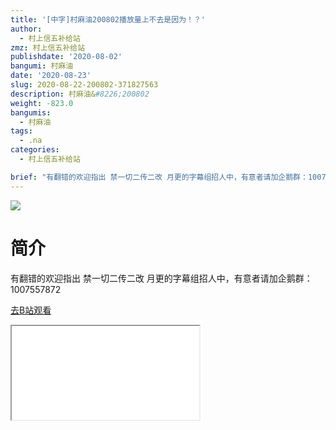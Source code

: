 ```yaml
---
title: '[中字]村麻油200802播放量上不去是因为！？'
author:
  - 村上信五补给站
zmz: 村上信五补给站
publishdate: '2020-08-02'
bangumi: 村麻油
date: '2020-08-23'
slug: 2020-08-22-200802-371827563
description: 村麻油&#8226;200802
weight: -823.0
bangumis:
  - 村麻油
tags:
  - .na
categories:
  - 村上信五补给站

brief: "有翻错的欢迎指出 禁一切二传二改 月更的字幕组招人中，有意者请加企鹅群：1007557872"
---
```

![](https://raw.githubusercontent.com/tcgriffith/owaraisite/master/static/tmpimg/122fe2ad6b5bff7c8d3a9c71df87546398bb3630.jpg.480.jpg)
# 简介  
有翻错的欢迎指出
禁一切二传二改
月更的字幕组招人中，有意者请加企鹅群：1007557872  

[去B站观看](https://www.bilibili.com/video/av371827563/)
<div class ="resp-container"><iframe class="testiframe" src="//player.bilibili.com/player.html?aid=371827563"", scrolling="no", allowfullscreen="true" > </iframe></div> 
